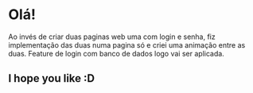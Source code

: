 # Olá!

Ao invés de criar duas paginas web uma com login e senha, fiz implementação das duas numa pagina só e criei uma animação entre as duas.
Feature de login com banco de dados logo vai ser aplicada.





## I hope you like :D

